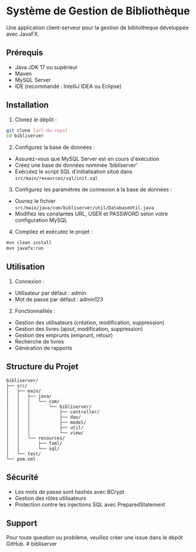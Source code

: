 # Système de Gestion de Bibliothèque

Une application client-serveur pour la gestion de bibliothèque développée avec JavaFX.

## Prérequis

- Java JDK 17 ou supérieur
- Maven
- MySQL Server
- IDE (recommandé : IntelliJ IDEA ou Eclipse)

## Installation

1. Clonez le dépôt :
```bash
git clone [url-du-repo]
cd bibliserver
```

2. Configurez la base de données :
- Assurez-vous que MySQL Server est en cours d'exécution
- Créez une base de données nommée 'bibliserver'
- Exécutez le script SQL d'initialisation situé dans `src/main/resources/sql/init.sql`

3. Configurez les paramètres de connexion à la base de données :
- Ouvrez le fichier `src/main/java/com/bibliserver/util/DatabaseUtil.java`
- Modifiez les constantes URL, USER et PASSWORD selon votre configuration MySQL

4. Compilez et exécutez le projet :
```bash
mvn clean install
mvn javafx:run
```

## Utilisation

1. Connexion :
- Utilisateur par défaut : admin
- Mot de passe par défaut : admin123

2. Fonctionnalités :
- Gestion des utilisateurs (création, modification, suppression)
- Gestion des livres (ajout, modification, suppression)
- Gestion des emprunts (emprunt, retour)
- Recherche de livres
- Génération de rapports

## Structure du Projet

```
bibliserver/
├── src/
│   ├── main/
│   │   ├── java/
│   │   │   └── com/
│   │   │       └── bibliserver/
│   │   │           ├── controller/
│   │   │           ├── dao/
│   │   │           ├── model/
│   │   │           ├── util/
│   │   │           └── view/
│   │   └── resources/
│   │       ├── fxml/
│   │       └── sql/
│   └── test/
└── pom.xml
```

## Sécurité

- Les mots de passe sont hashés avec BCrypt
- Gestion des rôles utilisateurs
- Protection contre les injections SQL avec PreparedStatement

## Support

Pour toute question ou problème, veuillez créer une issue dans le dépôt GitHub. #   b i b l i s e r v e r  
 